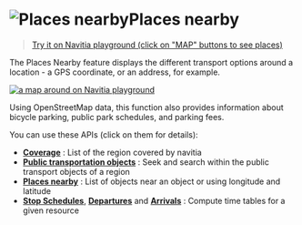 <a name="nearby"></a>![Places nearby](/images/places_nearby.png)Places nearby
==================================

>[Try it on Navitia playground (click on "MAP" buttons to see places)](http://canaltp.github.io/navitia-playground/play.html?request=https%3A%2F%2Fapi.navitia.io%2Fv1%2Fcoverage%2Fsandbox%2Fstop_areas%2Fstop_area%3ARAT%3ASA%3ACAMPO%2Fplaces_nearby)

The Places Nearby feature displays the different transport options around a location - a GPS coordinate, 
or an address, for example.

[![a map around on Navitia playground](playground_places_nearby.png)](http://canaltp.github.io/navitia-playground/play.html?request=https%3A%2F%2Fapi.navitia.io%2Fv1%2Fcoverage%2Fsandbox%2Fcoord%2F2.32794%253B48.817184%2Fplaces_nearby%3F&token=3b036afe-0110-4202-b9ed-99718476c2e0)

Using OpenStreetMap data, this function also provides information about bicycle parking, public park schedules, and parking fees.

You can use these APIs (click on them for details):

-   **[Coverage](#coverage)** : List of the region covered by navitia
-   **[Public transportation objects](#pt-ref)** : Seek and search within the public transport objects of a region
-   **[Places nearby](#places-nearby-api)** :  List of objects near an object or using longitude and latitude
-   **[Stop Schedules](#stop-schedules)**, **[Departures](#departures)** and **[Arrivals](#arrivals)** : 
Compute time tables for a given resource


